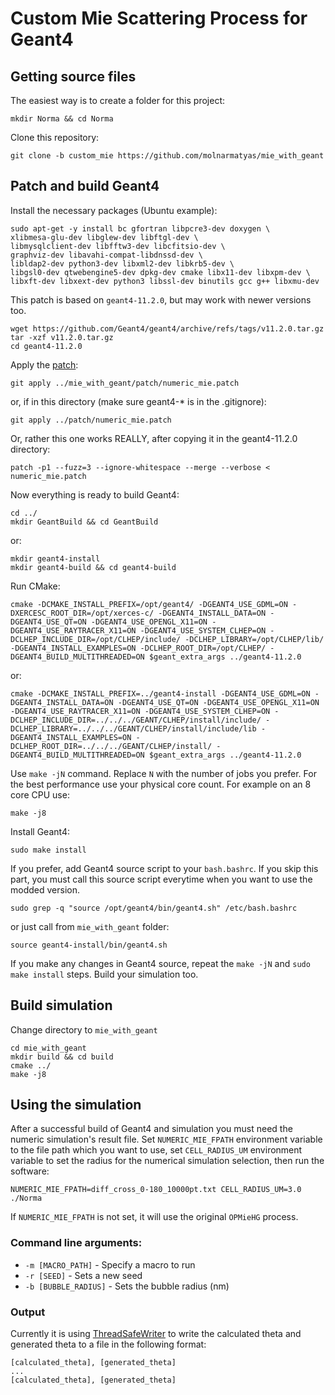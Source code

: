 # Custom Mie Scattering Process for Geant4

## Getting source files
The easiest way is to create a folder for this project:
```
mkdir Norma && cd Norma
```
Clone this repository:
```
git clone -b custom_mie https://github.com/molnarmatyas/mie_with_geant
```


## Patch and build Geant4
Install the necessary packages (Ubuntu example):
```
sudo apt-get -y install bc gfortran libpcre3-dev doxygen \
xlibmesa-glu-dev libglew-dev libftgl-dev \
libmysqlclient-dev libfftw3-dev libcfitsio-dev \
graphviz-dev libavahi-compat-libdnssd-dev \
libldap2-dev python3-dev libxml2-dev libkrb5-dev \
libgsl0-dev qtwebengine5-dev dpkg-dev cmake libx11-dev libxpm-dev \
libxft-dev libxext-dev python3 libssl-dev binutils gcc g++ libxmu-dev
```

This patch is based on `geant4-11.2.0`, but may work with newer versions too.
```
wget https://github.com/Geant4/geant4/archive/refs/tags/v11.2.0.tar.gz
tar -xzf v11.2.0.tar.gz
cd geant4-11.2.0
```

Apply the [patch](patch/numeric_mie.patch):
```
git apply ../mie_with_geant/patch/numeric_mie.patch
```
or, if in this directory (make sure geant4-* is in the .gitignore):
```
git apply ../patch/numeric_mie.patch
```
Or, rather this one works REALLY, after copying it in the geant4-11.2.0 directory:
```
patch -p1 --fuzz=3 --ignore-whitespace --merge --verbose < numeric_mie.patch
```



Now everything is ready to build Geant4:
```
cd ../
mkdir GeantBuild && cd GeantBuild
```
or:
```
mkdir geant4-install
mkdir geant4-build && cd geant4-build
```

Run CMake:
```
cmake -DCMAKE_INSTALL_PREFIX=/opt/geant4/ -DGEANT4_USE_GDML=ON -DXERCESC_ROOT_DIR=/opt/xerces-c/ -DGEANT4_INSTALL_DATA=ON -DGEANT4_USE_QT=ON -DGEANT4_USE_OPENGL_X11=ON -DGEANT4_USE_RAYTRACER_X11=ON -DGEANT4_USE_SYSTEM_CLHEP=ON -DCLHEP_INCLUDE_DIR=/opt/CLHEP/include/ -DCLHEP_LIBRARY=/opt/CLHEP/lib/ -DGEANT4_INSTALL_EXAMPLES=ON -DCLHEP_ROOT_DIR=/opt/CLHEP/ -DGEANT4_BUILD_MULTITHREADED=ON $geant_extra_args ../geant4-11.2.0
```
or:
```
cmake -DCMAKE_INSTALL_PREFIX=../geant4-install -DGEANT4_USE_GDML=ON -DGEANT4_INSTALL_DATA=ON -DGEANT4_USE_QT=ON -DGEANT4_USE_OPENGL_X11=ON -DGEANT4_USE_RAYTRACER_X11=ON -DGEANT4_USE_SYSTEM_CLHEP=ON -DCLHEP_INCLUDE_DIR=../../../GEANT/CLHEP/install/include/ -DCLHEP_LIBRARY=../../../GEANT/CLHEP/install/include/lib -DGEANT4_INSTALL_EXAMPLES=ON -DCLHEP_ROOT_DIR=../../../GEANT/CLHEP/install/ -DGEANT4_BUILD_MULTITHREADED=ON $geant_extra_args ../geant4-11.2.0
```

Use `make -jN` command. Replace `N` with the number of jobs you prefer. For the best performance use your physical core count. For example on an 8 core CPU use:
```
make -j8
```

Install Geant4:
```
sudo make install
```

If you prefer, add Geant4 source script to your `bash.bashrc`. If you skip this part, you must call this source script everytime when you want to use the modded version.
```
sudo grep -q "source /opt/geant4/bin/geant4.sh" /etc/bash.bashrc
```
or just call from `mie_with_geant` folder:
```
source geant4-install/bin/geant4.sh
```

If you make any changes in Geant4 source, repeat the `make -jN` and `sudo make install` steps. Build your simulation too.

## Build simulation
Change directory to `mie_with_geant`
```
cd mie_with_geant
mkdir build && cd build
cmake ../
make -j8
```

## Using the simulation
After a successful build of Geant4 and simulation you must need the numeric simulation's result file. Set `NUMERIC_MIE_FPATH` environment variable to the file path which you want to use, set `CELL_RADIUS_UM` environment variable to set the radius for the numerical simulation selection, then run the software:
```
NUMERIC_MIE_FPATH=diff_cross_0-180_10000pt.txt CELL_RADIUS_UM=3.0 ./Norma
```

If `NUMERIC_MIE_FPATH` is not set, it will use the original `OPMieHG` process.

### Command line arguments:
- `-m [MACRO_PATH]` - Specify a macro to run
- `-r [SEED]` - Sets a new seed
- `-b [BUBBLE_RADIUS]` - Sets the bubble radius (nm)

### Output
Currently it is using [ThreadSafeWriter](include/ThreadSafeWriter.hh) to write the calculated theta and generated theta to a file in the following format:
```
[calculated_theta], [generated_theta]
...
[calculated_theta], [generated_theta]
```
